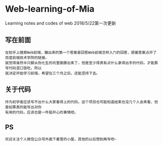# Web-learning-of-Mia
Learning notes and codes of web
2018/5/22第一次更新

写在前面
---------
	在知乎上搜索Web前端，蹦出来的第一个答案是回答Web前端怎样入门的回答，顺着答案点开了百度前端技术学院的链接，  
	就觉得虽然半只脚从伪化生的坑里面挪出来了，但是至少得真有点什么拿得出手的代码，才能靠写代码混口饭吃，所以  
	就决定开始学习前端，希望在三个月之后，还能坚持下去。
关于代码
---------
	作为初学者应该写不出什么大家看得上的代码，这个项目也可能知道结束也没几个人会来看，但是如果真的能写出对你  
	有用的代码，应该也是一件挺开心的事情吧。
PS
---------
	欢迎关注个人微信公众号外面下着雪的小屋，其他的以后想到再写吧~
